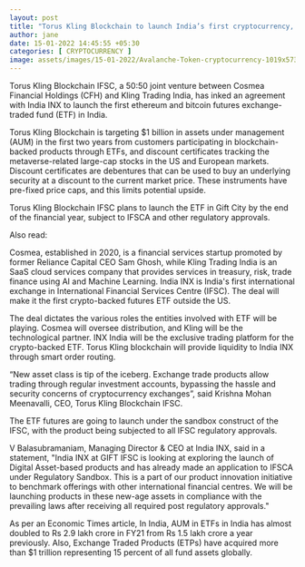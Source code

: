 ```yaml
---
layout: post
title: "Torus Kling Blockchain to launch India’s first cryptocurrency, Ethereum ETF"
author: jane 
date: 15-01-2022 14:45:55 +05:30 
categories: [ CRYPTOCURRENCY ] 
image: assets/images/15-01-2022/Avalanche-Token-cryptocurrency-1019x573.jpg
---
```

Torus Kling Blockchain IFSC, a 50:50 joint venture between Cosmea Financial Holdings (CFH) and Kling Trading India, has inked an agreement with India INX to launch the first ethereum and bitcoin futures exchange-traded fund (ETF) in India.

Torus Kling Blockchain is targeting $1 billion in assets under management (AUM) in the first two years from customers participating in blockchain-backed products through ETFs, and discount certificates tracking the metaverse-related large-cap stocks in the US and European markets. Discount certificates are debentures that can be used to buy an underlying security at a discount to the current market price. These instruments have pre-fixed price caps, and this limits potential upside.

Torus Kling Blockchain IFSC plans to launch the ETF in Gift City by the end of the financial year, subject to IFSCA and other regulatory approvals.

Also read:

Cosmea, established in 2020, is a financial services startup promoted by former Reliance Capital CEO Sam Ghosh, while Kling Trading India is an SaaS cloud services company that provides services in treasury, risk, trade finance using AI and Machine Learning. India INX is India's first international exchange in International Financial Services Centre (IFSC). The deal will make it the first crypto-backed futures ETF outside the US.

The deal dictates the various roles the entities involved with ETF will be playing. Cosmea will oversee distribution, and Kling will be the technological partner. INX India will be the exclusive trading platform for the crypto-backed ETF. Torus Kling blockchain will provide liquidity to India INX through smart order routing.

“New asset class is tip of the iceberg. Exchange trade products allow trading through regular investment accounts, bypassing the hassle and security concerns of cryptocurrency exchanges”, said Krishna Mohan Meenavalli, CEO, Torus Kling Blockchain IFSC.

The ETF futures are going to launch under the sandbox construct of the IFSC, with the product being subjected to all IFSC regulatory approvals.

V Balasubramaniam, Managing Director & CEO at India INX, said in a statement, "India INX at GIFT IFSC is looking at exploring the launch of Digital Asset-based products and has already made an application to IFSCA under Regulatory Sandbox. This is a part of our product innovation initiative to benchmark offerings with other international financial centres. We will be launching products in these new-age assets in compliance with the prevailing laws after receiving all required post regulatory approvals."

As per an Economic Times article, In India, AUM in ETFs in India has almost doubled to Rs 2.9 lakh crore in FY21 from Rs 1.5 lakh crore a year previously. Also, Exchange Traded Products (ETPs) have acquired more than $1 trillion representing 15 percent of all fund assets globally.